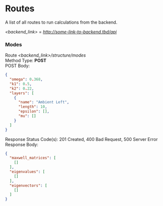 # Routes #

A list of all routes to run calculations from the backend.

*<backend_link>* = *http://some-link-to-backend.tbd/api*

### Modes ###
Route *<backend_link>/structure/modes*\
Method Type: **POST**\
POST Body:
```JSON
{
  "omega": 0.368,
  "k1": 0.5,
  "k2": 0.22,
  "layers": [
    {
      "name": "Ambient Left",
      "length": 10,
      "epsilon": [],
      "mu": []
    }
  ]
}
```
Response Status Code(s): 201 Created, 400 Bad Request, 500 Server Error\
Response Body:
```JSON
{
  "maxwell_matrices": [
    []
  ],
  "eigenvalues": [
    []
  ],
  "eigenvectors": [
    []
  ]
}
```

